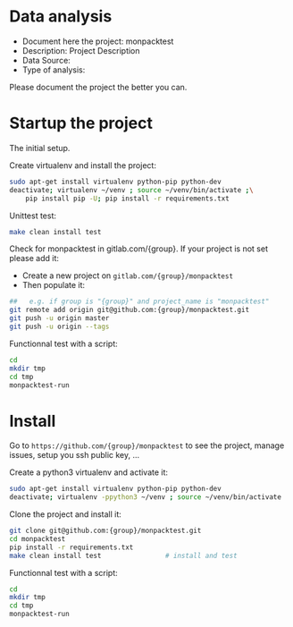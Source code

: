 # Data analysis
- Document here the project: monpacktest
- Description: Project Description
- Data Source:
- Type of analysis:

Please document the project the better you can.

# Startup the project

The initial setup.

Create virtualenv and install the project:
```bash
sudo apt-get install virtualenv python-pip python-dev
deactivate; virtualenv ~/venv ; source ~/venv/bin/activate ;\
    pip install pip -U; pip install -r requirements.txt
```

Unittest test:
```bash
make clean install test
```

Check for monpacktest in gitlab.com/{group}.
If your project is not set please add it:

- Create a new project on `gitlab.com/{group}/monpacktest`
- Then populate it:

```bash
##   e.g. if group is "{group}" and project_name is "monpacktest"
git remote add origin git@github.com:{group}/monpacktest.git
git push -u origin master
git push -u origin --tags
```

Functionnal test with a script:

```bash
cd
mkdir tmp
cd tmp
monpacktest-run
```

# Install

Go to `https://github.com/{group}/monpacktest` to see the project, manage issues,
setup you ssh public key, ...

Create a python3 virtualenv and activate it:

```bash
sudo apt-get install virtualenv python-pip python-dev
deactivate; virtualenv -ppython3 ~/venv ; source ~/venv/bin/activate
```

Clone the project and install it:

```bash
git clone git@github.com:{group}/monpacktest.git
cd monpacktest
pip install -r requirements.txt
make clean install test                # install and test
```
Functionnal test with a script:

```bash
cd
mkdir tmp
cd tmp
monpacktest-run
```
